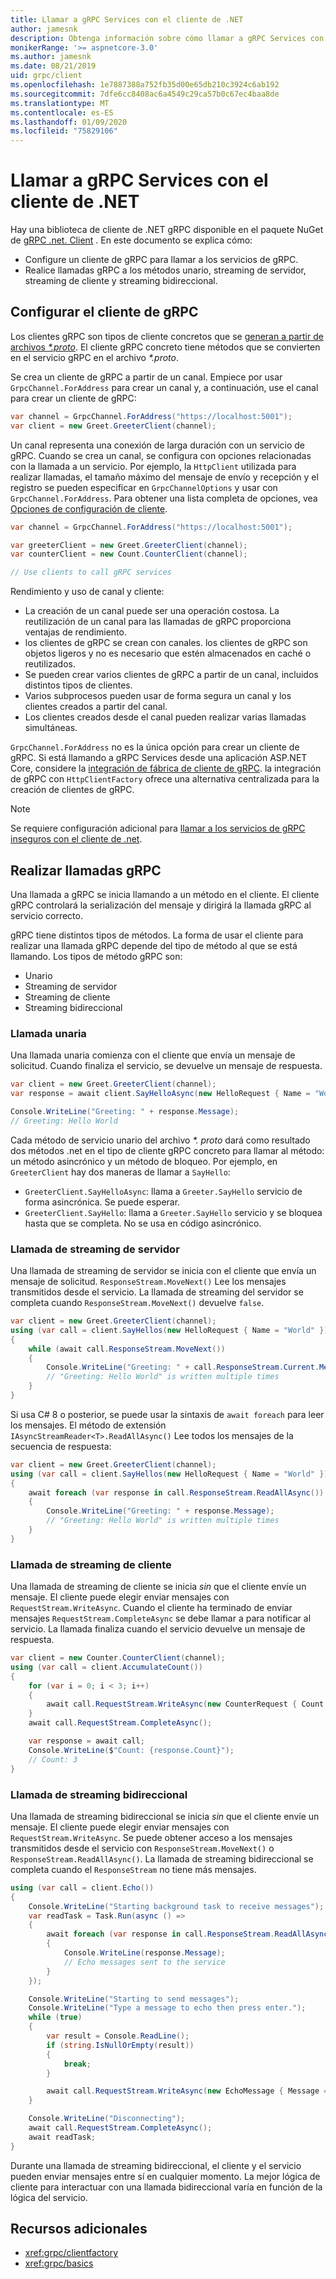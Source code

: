 ```yaml
---
title: Llamar a gRPC Services con el cliente de .NET
author: jamesnk
description: Obtenga información sobre cómo llamar a gRPC Services con el cliente de gRPC de .NET.
monikerRange: '>= aspnetcore-3.0'
ms.author: jamesnk
ms.date: 08/21/2019
uid: grpc/client
ms.openlocfilehash: 1e7887388a752fb35d00e65db210c3924c6ab192
ms.sourcegitcommit: 7dfe6cc8408ac6a4549c29ca57b0c67ec4baa8de
ms.translationtype: MT
ms.contentlocale: es-ES
ms.lasthandoff: 01/09/2020
ms.locfileid: "75829106"
---
```

# <a name="call-grpc-services-with-the-net-client"></a>Llamar a gRPC Services con el cliente de .NET

Hay una biblioteca de cliente de .NET gRPC disponible en el paquete NuGet de [gRPC .net. Client](https://www.nuget.org/packages/Grpc.Net.Client) . En este documento se explica cómo:

* Configure un cliente de gRPC para llamar a los servicios de gRPC.
* Realice llamadas gRPC a los métodos unario, streaming de servidor, streaming de cliente y streaming bidireccional.

## <a name="configure-grpc-client"></a>Configurar el cliente de gRPC

Los clientes gRPC son tipos de cliente concretos que se [generan a partir de archivos *\*.proto*](xref:grpc/basics#generated-c-assets). El cliente gRPC concreto tiene métodos que se convierten en el servicio gRPC en el archivo *\*.proto*.

Se crea un cliente de gRPC a partir de un canal. Empiece por usar `GrpcChannel.ForAddress` para crear un canal y, a continuación, use el canal para crear un cliente de gRPC:

```csharp
var channel = GrpcChannel.ForAddress("https://localhost:5001");
var client = new Greet.GreeterClient(channel);
```

Un canal representa una conexión de larga duración con un servicio de gRPC. Cuando se crea un canal, se configura con opciones relacionadas con la llamada a un servicio. Por ejemplo, la `HttpClient` utilizada para realizar llamadas, el tamaño máximo del mensaje de envío y recepción y el registro se pueden especificar en `GrpcChannelOptions` y usar con `GrpcChannel.ForAddress`. Para obtener una lista completa de opciones, vea [Opciones de configuración de cliente](xref:grpc/configuration#configure-client-options).

```csharp
var channel = GrpcChannel.ForAddress("https://localhost:5001");

var greeterClient = new Greet.GreeterClient(channel);
var counterClient = new Count.CounterClient(channel);

// Use clients to call gRPC services
```

Rendimiento y uso de canal y cliente:

* La creación de un canal puede ser una operación costosa. La reutilización de un canal para las llamadas de gRPC proporciona ventajas de rendimiento.
* los clientes de gRPC se crean con canales. los clientes de gRPC son objetos ligeros y no es necesario que estén almacenados en caché o reutilizados.
* Se pueden crear varios clientes de gRPC a partir de un canal, incluidos distintos tipos de clientes.
* Varios subprocesos pueden usar de forma segura un canal y los clientes creados a partir del canal.
* Los clientes creados desde el canal pueden realizar varias llamadas simultáneas.

`GrpcChannel.ForAddress` no es la única opción para crear un cliente de gRPC. Si está llamando a gRPC Services desde una aplicación ASP.NET Core, considere la [integración de fábrica de cliente de gRPC](xref:grpc/clientfactory). la integración de gRPC con `HttpClientFactory` ofrece una alternativa centralizada para la creación de clientes de gRPC.

> [!NOTE]
> Se requiere configuración adicional para [llamar a los servicios de gRPC inseguros con el cliente de .net](xref:grpc/troubleshoot#call-insecure-grpc-services-with-net-core-client).

## <a name="make-grpc-calls"></a>Realizar llamadas gRPC

Una llamada a gRPC se inicia llamando a un método en el cliente. El cliente gRPC controlará la serialización del mensaje y dirigirá la llamada gRPC al servicio correcto.

gRPC tiene distintos tipos de métodos. La forma de usar el cliente para realizar una llamada gRPC depende del tipo de método al que se está llamando. Los tipos de método gRPC son:

* Unario
* Streaming de servidor
* Streaming de cliente
* Streaming bidireccional

### <a name="unary-call"></a>Llamada unaria

Una llamada unaria comienza con el cliente que envía un mensaje de solicitud. Cuando finaliza el servicio, se devuelve un mensaje de respuesta.

```csharp
var client = new Greet.GreeterClient(channel);
var response = await client.SayHelloAsync(new HelloRequest { Name = "World" });

Console.WriteLine("Greeting: " + response.Message);
// Greeting: Hello World
```

Cada método de servicio unario del archivo *\*. proto* dará como resultado dos métodos .net en el tipo de cliente gRPC concreto para llamar al método: un método asincrónico y un método de bloqueo. Por ejemplo, en `GreeterClient` hay dos maneras de llamar a `SayHello`:

* `GreeterClient.SayHelloAsync`: llama a `Greeter.SayHello` servicio de forma asincrónica. Se puede esperar.
* `GreeterClient.SayHello`: llama a `Greeter.SayHello` servicio y se bloquea hasta que se completa. No se usa en código asincrónico.

### <a name="server-streaming-call"></a>Llamada de streaming de servidor

Una llamada de streaming de servidor se inicia con el cliente que envía un mensaje de solicitud. `ResponseStream.MoveNext()` Lee los mensajes transmitidos desde el servicio. La llamada de streaming del servidor se completa cuando `ResponseStream.MoveNext()` devuelve `false`.

```csharp
var client = new Greet.GreeterClient(channel);
using (var call = client.SayHellos(new HelloRequest { Name = "World" }))
{
    while (await call.ResponseStream.MoveNext())
    {
        Console.WriteLine("Greeting: " + call.ResponseStream.Current.Message);
        // "Greeting: Hello World" is written multiple times
    }
}
```

Si usa C# 8 o posterior, se puede usar la sintaxis de `await foreach` para leer los mensajes. El método de extensión `IAsyncStreamReader<T>.ReadAllAsync()` Lee todos los mensajes de la secuencia de respuesta:

```csharp
var client = new Greet.GreeterClient(channel);
using (var call = client.SayHellos(new HelloRequest { Name = "World" }))
{
    await foreach (var response in call.ResponseStream.ReadAllAsync())
    {
        Console.WriteLine("Greeting: " + response.Message);
        // "Greeting: Hello World" is written multiple times
    }
}
```

### <a name="client-streaming-call"></a>Llamada de streaming de cliente

Una llamada de streaming de cliente se inicia *sin* que el cliente envíe un mensaje. El cliente puede elegir enviar mensajes con `RequestStream.WriteAsync`. Cuando el cliente ha terminado de enviar mensajes `RequestStream.CompleteAsync` se debe llamar a para notificar al servicio. La llamada finaliza cuando el servicio devuelve un mensaje de respuesta.

```csharp
var client = new Counter.CounterClient(channel);
using (var call = client.AccumulateCount())
{
    for (var i = 0; i < 3; i++)
    {
        await call.RequestStream.WriteAsync(new CounterRequest { Count = 1 });
    }
    await call.RequestStream.CompleteAsync();

    var response = await call;
    Console.WriteLine($"Count: {response.Count}");
    // Count: 3
}
```

### <a name="bi-directional-streaming-call"></a>Llamada de streaming bidireccional

Una llamada de streaming bidireccional se inicia *sin* que el cliente envíe un mensaje. El cliente puede elegir enviar mensajes con `RequestStream.WriteAsync`. Se puede obtener acceso a los mensajes transmitidos desde el servicio con `ResponseStream.MoveNext()` o `ResponseStream.ReadAllAsync()`. La llamada de streaming bidireccional se completa cuando el `ResponseStream` no tiene más mensajes.

```csharp
using (var call = client.Echo())
{
    Console.WriteLine("Starting background task to receive messages");
    var readTask = Task.Run(async () =>
    {
        await foreach (var response in call.ResponseStream.ReadAllAsync())
        {
            Console.WriteLine(response.Message);
            // Echo messages sent to the service
        }
    });

    Console.WriteLine("Starting to send messages");
    Console.WriteLine("Type a message to echo then press enter.");
    while (true)
    {
        var result = Console.ReadLine();
        if (string.IsNullOrEmpty(result))
        {
            break;
        }

        await call.RequestStream.WriteAsync(new EchoMessage { Message = result });
    }

    Console.WriteLine("Disconnecting");
    await call.RequestStream.CompleteAsync();
    await readTask;
}
```

Durante una llamada de streaming bidireccional, el cliente y el servicio pueden enviar mensajes entre sí en cualquier momento. La mejor lógica de cliente para interactuar con una llamada bidireccional varía en función de la lógica del servicio.

## <a name="additional-resources"></a>Recursos adicionales

* <xref:grpc/clientfactory>
* <xref:grpc/basics>
